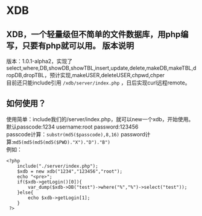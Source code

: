 # XDB
XDB，一个轻量级但不简单的文件数据库，用php编写，只要有php就可以用。
版本说明
-------
版本：1.0.1-alpha2，实现了select,where,DB,showDB,showTBL,insert,update,delete,makeDB,makeTBL,dropDB,dropTBL，预计实现,makeUSER,deleteUSER,chpwd,chper<br>
目前还只能include引用 `/xdb/server/index.php` ，日后实现curl远程remote。<br>

如何使用？
-----
使用简单：include我们的/server/index.php，就可以new一个xdb，开始使用。<br>
默认passcode:1234    username:root     password:123456<br>
passcode计算：`substr(md5($passcode),8,16)` password计算:`md5(md5(md5(md5($PWD)."X")."D")."B")`<br>
例如：<br>

    <?php
        include("./server/index.php");
        $xdb = new xdb("1234","123456","root");
        echo "<pre>";
        if($xdb->getLogin()[0]){
            var_dump($xdb->DB("test")->where("%","%")->select("test"));
        }else{
            echo $xdb->getLogin[1];
        }
     ?>
